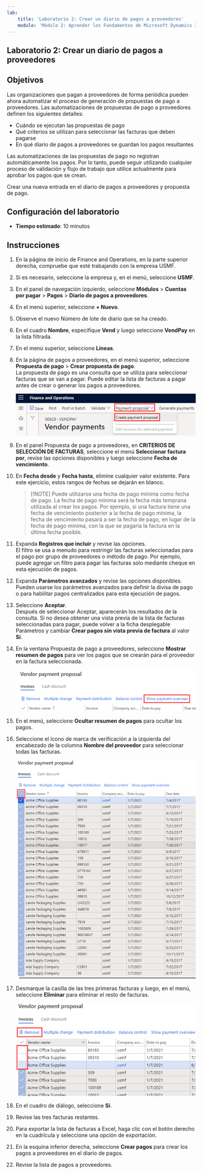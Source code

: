 ```yaml
---
lab:
    title: 'Laboratorio 2: Crear un diario de pagos a proveedores'
    module: 'Módulo 2: Aprender los Fundamentos de Microsoft Dynamics 365 Finance'
---
```


## Laboratorio 2: Crear un diario de pagos a proveedores

## Objetivos

Las organizaciones que pagan a proveedores de forma periódica pueden ahora automatizar el proceso de generación de propuestas de pago a proveedores. Las automatizaciones de propuestas de pago a proveedores definen los siguientes detalles:

- Cuándo se ejecutan las propuestas de pago
- Qué criterios se utilizan para seleccionar las facturas que deben pagarse
- En qué diario de pagos a proveedores se guardan los pagos resultantes

Las automatizaciones de las propuestas de pago no registran automáticamente los pagos. Por lo tanto, puede seguir utilizando cualquier proceso de validación y flujo de trabajo que utilice actualmente para aprobar los pagos que se crean.

Crear una nueva entrada en el diario de pagos a proveedores y propuesta de pago.

## Configuración del laboratorio

   - **Tiempo estimado**: 10 minutos

## Instrucciones

1. En la página de inicio de Finance and Operations, en la parte superior derecha, compruebe que esté trabajando con la empresa USMF.

1. Si es necesario, seleccione la empresa y, en el menú, seleccione **USMF**.

1. En el panel de navegación izquierdo, seleccione **Módulos** > **Cuentas por pagar** > **Pagos** > **Diario de pagos a proveedores**.

1. En el menú superior, seleccione **+ Nuevo**.

1. Observe el nuevo Número de lote de diario que se ha creado.

1. En el cuadro **Nombre**, especifique **Vend** y luego seleccione **VendPay** en la lista filtrada.

1. En el menú superior, seleccione **Líneas**.

1. En la página de pagos a proveedores, en el menú superior, seleccione **Propuesta de pago** > **Crear propuesta de pago**.  
    La propuesta de pago es una consulta que se utiliza para seleccionar facturas que se van a pagar. Puede editar la lista de facturas a pagar antes de crear o generar los pagos a proveedores.

    ![Imagen de pantalla que muestra la página Pago a proveedores con Propuesta de pago y Crear propuesta de pago resaltados](./media/lp2-m4-vendor-payment-proposal.png)

1. En el panel Propuesta de pago a proveedores, en **CRITERIOS DE SELECCIÓN DE FACTURAS**, seleccione el menú **Seleccionar factura por**, revise las opciones disponibles y luego seleccione **Fecha de vencimiento**.

1. En **Fecha desde** y **Fecha hasta**, elimine cualquier valor existente. Para este ejercicio, estos rangos de fechas se dejarán en blanco.

    >[!NOTE] Puede utilizarse una fecha de pago mínima como fecha de pago. La fecha de pago mínima será la fecha más temprana utilizada al crear los pagos. Por ejemplo, si una factura tiene una fecha de vencimiento posterior a la fecha de pago mínima, la fecha de vencimiento pasará a ser la fecha de pago, en lugar de la fecha de pago mínima, con la que se pagaría la factura en la última fecha posible.

1. Expanda **Registros que incluir** y revise las opciones.  
    El filtro se usa a menudo para restringir las facturas seleccionadas para el pago por grupo de proveedores o método de pago. Por ejemplo, puede agregar un filtro para pagar las facturas solo mediante cheque en esta ejecución de pagos.

1. Expanda **Parámetros avanzados** y revise las opciones disponibles.  
    Pueden usarse los parámetros avanzados para definir la divisa de pago o para habilitar pagos centralizados para esta ejecución de pagos.

1. Seleccione **Aceptar**.  
    Después de seleccionar Aceptar, aparecerán los resultados de la consulta. Si no desea obtener una vista previa de la lista de facturas seleccionadas para pagar, puede volver a la ficha desplegable Parámetros y cambiar **Crear pagos sin vista previa de factura** al valor **Sí**.

1. En la ventana Propuesta de pago a proveedores, seleccione **Mostrar resumen de pagos** para ver los pagos que se crearán para el proveedor en la factura seleccionada.

    ![Imagen de pantalla que muestra la Propuesta de pago a proveedores con el menú Mostrar resumen de pagos resaltado](./media/lp2-m4-vendor-payment-proposal-complete-query.png)

1. En el menú, seleccione **Ocultar resumen de pagos** para ocultar los pagos.

1. Seleccione el icono de marca de verificación a la izquierda del encabezado de la columna **Nombre del proveedor** para seleccionar todas las facturas.

    ![Imagen de pantalla que muestra todas las facturas seleccionadas](./media/lp2-m4-vendor-payment-proposal-select-all.png)

1. Desmarque la casilla de las tres primeras facturas y luego, en el menú, seleccione **Eliminar** para eliminar el resto de facturas.

    ![Captura de pantalla que muestra la página de Propuesta de pago a proveedores con los artículos seleccionados la opción de menú quitar resaltados](./media/lp2-m4-vendor-payment-proposal-remove-selected-invoices.png)

1. En el cuadro de diálogo, seleccione **Sí**.

1. Revise las tres facturas restantes.

1. Para exportar la lista de facturas a Excel, haga clic con el botón derecho en la cuadrícula y seleccione una opción de exportación.

1. En la esquina inferior derecha, seleccione **Crear pagos** para crear los pagos a proveedores en el diario de pagos.

1. Revise la lista de pagos a proveedores.
